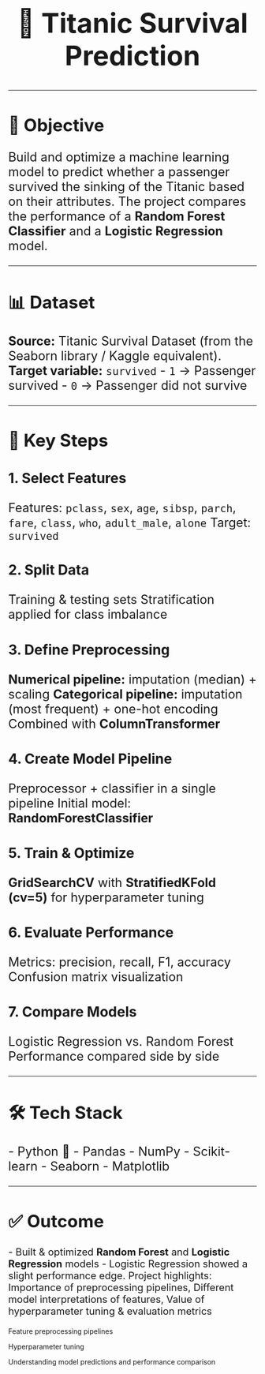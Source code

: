 <h1 style="font-size:55px; text-align:center; font-weight:bold;">🚢 Titanic Survival Prediction</h1>

---

<h2 style="font-size:35px; font-weight:bold;">🎯 Objective</h2>
<p style="font-size:25px;">
Build and optimize a machine learning model to predict whether a passenger survived the sinking of the Titanic based on their attributes.  
The project compares the performance of a <b>Random Forest Classifier</b> and a <b>Logistic Regression</b> model.
</p>

---

<h2 style="font-size:35px; font-weight:bold;">📊 Dataset</h2>
<p style="font-size:25px;">
<b>Source:</b> Titanic Survival Dataset (from the Seaborn library / Kaggle equivalent).  
<b>Target variable:</b> <code>survived</code>  
- <code>1</code> → Passenger survived  
- <code>0</code> → Passenger did not survive  
</p>

---

<h2 style="font-size:35px; font-weight:bold;">🔑 Key Steps</h2>

<h3 style="font-size:28px; font-weight:bold;">1. Select Features</h3>
<p style="font-size:25px;">
Features: <code>pclass</code>, <code>sex</code>, <code>age</code>, <code>sibsp</code>, <code>parch</code>, <code>fare</code>, <code>class</code>, <code>who</code>, <code>adult_male</code>, <code>alone</code>  
Target: <code>survived</code>  
</p>

<h3 style="font-size:28px; font-weight:bold;">2. Split Data</h3>
<p style="font-size:25px;">
Training & testing sets  
Stratification applied for class imbalance  
</p>

<h3 style="font-size:28px; font-weight:bold;">3. Define Preprocessing</h3>
<p style="font-size:25px;">
<b>Numerical pipeline:</b> imputation (median) + scaling  
<b>Categorical pipeline:</b> imputation (most frequent) + one-hot encoding  
Combined with <b>ColumnTransformer</b>  
</p>

<h3 style="font-size:28px; font-weight:bold;">4. Create Model Pipeline</h3>
<p style="font-size:25px;">
Preprocessor + classifier in a single pipeline  
Initial model: <b>RandomForestClassifier</b>  
</p>

<h3 style="font-size:28px; font-weight:bold;">5. Train & Optimize</h3>
<p style="font-size:25px;">
<b>GridSearchCV</b> with <b>StratifiedKFold (cv=5)</b> for hyperparameter tuning  
</p>

<h3 style="font-size:28px; font-weight:bold;">6. Evaluate Performance</h3>
<p style="font-size:25px;">
Metrics: precision, recall, F1, accuracy  
Confusion matrix visualization  
</p>

<h3 style="font-size:28px; font-weight:bold;">7. Compare Models</h3>
<p style="font-size:25px;">
Logistic Regression vs. Random Forest  
Performance compared side by side  
</p>

---

<h2 style="font-size:35px; font-weight:bold;">🛠️ Tech Stack</h2>
<p style="font-size:25px;">
- Python 🐍  
- Pandas  
- NumPy  
- Scikit-learn  
- Seaborn  
- Matplotlib  
</p>

---

<h2 style="font-size:35px; font-weight:bold;">✅ Outcome</h2>
<p style="font-size:20px;">
- Built & optimized <b>Random Forest</b> and <b>Logistic Regression</b> models  
- Logistic Regression showed a slight performance edge. 
 Project highlights:
  Importance of preprocessing pipelines,  
   Different model interpretations of features, 
   Value of hyperparameter tuning & evaluation metrics  
</p>

Feature preprocessing pipelines

Hyperparameter tuning

Understanding model predictions and performance comparison
